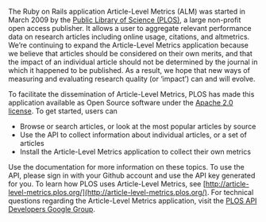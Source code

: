 The Ruby on Rails application Article-Level Metrics (ALM) was started in March 2009 by the [Public Library of Science (PLOS)](http://www.plos.org/), a large non-profit open access publisher. It allows a user to aggregate relevant performance data on research articles including online usage, citations, and altmetrics. We’re continuing to expand the Article-Level Metrics application because we believe that articles should be considered on their own merits, and that the impact of an individual article should not be determined by the journal in which it happened to be published. As a result, we hope that new ways of measuring and evaluating research quality (or ‘impact’) can and will evolve.

To facilitate the dissemination of Article-Level Metrics, PLOS has made this application available as Open Source software under the [Apache 2.0 license](http://www.apache.org/licenses/LICENSE-2.0). To get started, users can

* Browse or search articles, or look at the most popular articles by source
* Use the API to collect information about individual articles, or a set of articles
* Install the Article-Level Metrics application to collect their own metrics

Use the documentation for more information on these topics. To use the API, please sign in with your Github account and use the API key generated for you. To learn how PLOS uses Article-Level Metrics, see [http://article-level-metrics.plos.org/](http://article-level-metrics.plos.org/). For technical questions regarding the Article-Level Metrics application, visit the [PLOS API Developers Google Group](https://groups.google.com/forum/?fromgroups#!forum/plos-api-developers).